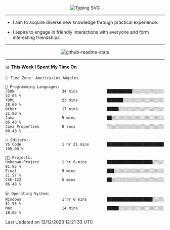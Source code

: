 <p align="center">
  <img src="https://readme-typing-svg.demolab.com?font=Fira+Code&weight=500&size=32&duration=2500&pause=1600&center=true&vCenter=true&random=false&width=1024&height=64&lines=Hi+there+%F0%9F%91%8B;I'm+delighted+you+could+make+it+here+%F0%9F%8E%89;I'm+Harry%2C+a+college+student+still+finding+my+way" alt="Typing SVG" />
</p>


---


- I aim to acquire diverse new knowledge through practical experience.

- I aspire to engage in friendly interactions with everyone and form interesting friendships.


---


<p align="center">
  <img src="https://github-readme-stats.vercel.app/api?username=Harry-Jing&show_icons=true" alt="github-readme-stats"/>
</p>


---

<!--START_SECTION:waka-->
📊 **This Week I Spent My Time On** 

```text
🕑︎ Time Zone: America/Los_Angeles

💬 Programming Languages: 
JSON                     34 mins             ███████████░░░░░░░░░░░░░░   42.63 % 
TOML                     23 mins             ███████░░░░░░░░░░░░░░░░░░   28.69 % 
Other                    17 mins             █████░░░░░░░░░░░░░░░░░░░░   21.80 % 
Java                     5 mins              ██░░░░░░░░░░░░░░░░░░░░░░░   06.48 % 
Java Properties          0 secs              ░░░░░░░░░░░░░░░░░░░░░░░░░   00.40 % 

🔥 Editors: 
VS Code                  1 hr 21 mins        █████████████████████████   100.00 % 

🐱‍💻 Projects: 
Unknown Project          1 hr 6 mins         ████████████████████░░░░░   81.95 % 
Final                    9 mins              ███░░░░░░░░░░░░░░░░░░░░░░   11.57 % 
CSE-122                  5 mins              ██░░░░░░░░░░░░░░░░░░░░░░░   06.48 % 

💻 Operating System: 
Windows                  1 hr 6 mins         ████████████████████░░░░░   81.95 % 
Mac                      14 mins             █████░░░░░░░░░░░░░░░░░░░░   18.05 % 
```


 Last Updated on 12/12/2023 12:21:33 UTC
<!--END_SECTION:waka-->
